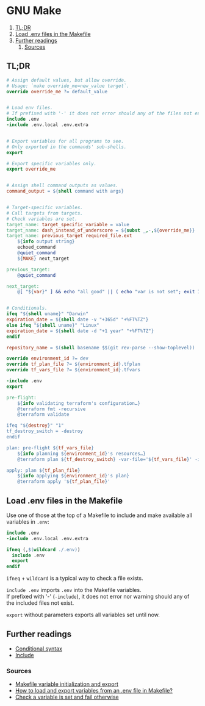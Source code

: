 # GNU Make

1. [TL;DR](#tldr)
1. [Load .env files in the Makefile](#load-env-files-in-the-makefile)
1. [Further readings](#further-readings)
   1. [Sources](#sources)

## TL;DR

```makefile
# Assign default values, but allow override.
# Usage: `make override_me=new_value target`.
override override_me ?= default_value


# Load env files.
# If prefixed with '-' it does not error should any of the files not exist.
include .env
-include .env.local .env.extra


# Export variables for all programs to see.
# Only exported in the commands' sub-shells.
export

# Export specific variables only.
export override_me


# Assign shell command outputs as values.
command_output = ${shell command with args}


# Target-specific variables.
# Call targets from targets.
# Check variables are set.
target_name: target_specific_variable = value
target_name: dash_instead_of_underscore = ${subst _,-,${override_me}}
target_name: previous_target required_file.ext
    ${info output string}
    echoed_command
    @quiet_command
    ${MAKE} next_target

previous_target:
    @quiet_command

next_target:
    @[ "${var}" ] && echo "all good" || ( echo "var is not set"; exit 1 )


# Conditionals.
ifeq "${shell uname}" "Darwin"
expiration_date = ${shell date -v "+365d" "+%FT%TZ"}
else ifeq "${shell uname}" "Linux"
expiration_date = ${shell date -d "+1 year" "+%FT%TZ"}
endif
```

```makefile
repository_name = $(shell basename $$(git rev-parse --show-toplevel))

override environment_id ?= dev
override tf_plan_file ?= ${environment_id}.tfplan
override tf_vars_file ?= ${environment_id}.tfvars

-include .env
export

pre-flight:
    ${info validating terraform's configuration…}
    @terraform fmt -recursive
    @terraform validate

ifeq "${destroy}" "1"
tf_destroy_switch = -destroy
endif

plan: pre-flight ${tf_vars_file}
    ${info planning ${environment_id}'s resources…}
    @terraform plan ${tf_destroy_switch} -var-file='${tf_vars_file}' -input=false -out='${tf_plan_file}'

apply: plan ${tf_plan_file}
    ${info applying ${environment_id}'s plan}
    @terraform apply '${tf_plan_file}'
```

## Load .env files in the Makefile

Use one of those at the top of a Makefile to include and make available all variables in `.env`:

```makefile
include .env
-include .env.local .env.extra
```

```makefile
ifneq (,$(wildcard ./.env))
  include .env
  export
endif
```

`ifneq` + `wildcard` is a typical way to check a file exists.

`include .env` imports `.env` into the Makefile variables.<br/>
If prefixed with '-' (`-include`), it does not error nor warning should any of the included files not exist.

`export` without parameters exports all variables set until now.

## Further readings

- [Conditional syntax]
- [Include]

### Sources

- [Makefile variable initialization and export]
- [How to load and export variables from an .env file in Makefile?]
- [Check a variable is set and fail otherwise]

<!--
  References
  -->

<!-- Upstream -->
[conditional syntax]: https://www.gnu.org/software/make/manual/html_node/Conditional-Syntax.html
[include]: https://www.gnu.org/software/make/manual/html_node/Include.html

<!-- Others -->
[Check a variable is set and fail otherwise]: https://stackoverflow.com/questions/38801796/how-to-conditionally-set-makefile-variable-to-something-if-it-is-empty#56193440
[how to load and export variables from an .env file in makefile?]: https://stackoverflow.com/questions/44628206/how-to-load-and-export-variables-from-an-env-file-in-makefile#70663753
[makefile variable initialization and export]: https://stackoverflow.com/questions/2838715/makefile-variable-initialization-and-export
